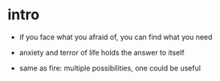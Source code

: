 # intro

- if you face what you afraid of, you can find what you need

- anxiety and terror of life holds the answer to itself

- same as fire: multiple possibilities, one could be useful
